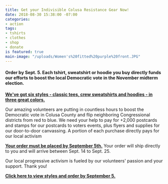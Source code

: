 ```yaml
---
title: Get your Indivisible Colusa Resistance Gear Now!
date: 2018-08-30 15:38:00 -07:00
categories:
- action
tags:
- tshirts
- clothes
- shop
- donate
is featured: true
main-image: "/uploads/Women's%20fitted%20purple%20front.JPG"
---
```


#### Order by Sept. 5. Each tshirt, sweatshirt or hoodie you buy directly funds our efforts to boost the local Democratic vote in the November midterm election.

[**We've got six styles - classic tees, crew sweatshirts and hoodies - in three great colors.**](https://www.bonfire.com/indivisiblecolusa/)

Our amazing volunteers are putting in countless hours to boost the Democratic vote in Colusa County and flip neighboring Congressional districts from red to blue. We need your help to pay for +2,000 postcards and stamps for our postcards to voters events, plus flyers and supplies for our door-to-door canvassing. A portion of each purchase directly pays for our local activism 

[**Your order must be placed by September 5th.**](https://www.bonfire.com/indivisiblecolusa/) Your order will ship directly to you and will arrive  between Sept. 14 to Sept. 25. 

Our local progressive activism is fueled by our volunteers' passion and your support. Thank you! 

[**Click here to view styles and order by September 5.**](https://www.bonfire.com/indivisiblecolusa/)